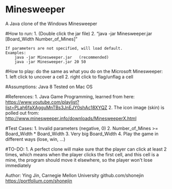 # Minesweeper
A Java clone of the Windows Minesweeper

#How to run:
	1. (Double click the jar file)
	2. “java -jar Minesweeper.jar [Board_Width Number_of_Mines]”

	If parameters are not specified, will load default.
	Examples:
		java -jar Minesweeper.jar	(recommended)
		java -jar Minesweeper.jar 20 50

#How to play:
	do the same as what you do on the Microsoft Minesweeper:
	1. left click to uncover a cell
	2. right click to flag/unflag a cell

#Assumptions:
	Java 8
	Tested on Mac OS

#References:
	1. Java Game Programming, learned from here: 
		https://www.youtube.com/playlist?list=PLah6faXAgguMnTBs3JnEJY0shAc18XYQZ
	2. The icon image (skin) is polled out from:
		http://www.minesweeper.info/downloads/MinesweeperX.html

#Test Cases:
	1. Invalid parameters (negative, 0)
	2. Number_of_Mines >= Board_Width * Board_Width
	3. Very big Board_Width
	4. Play the game in different ways (lose, win, ...)

#TO-DO:
	1. A perfect clone will make sure that the player can click at least 2 times, 
		which means when the player clicks the first cell, and this cell is a mine,
		the program should move it elsewhere, so the player won't lose immediately


Author: Ying Jin, Carnegie Mellon University
	github.com/shonejin
	https://portfolium.com/shonejin
